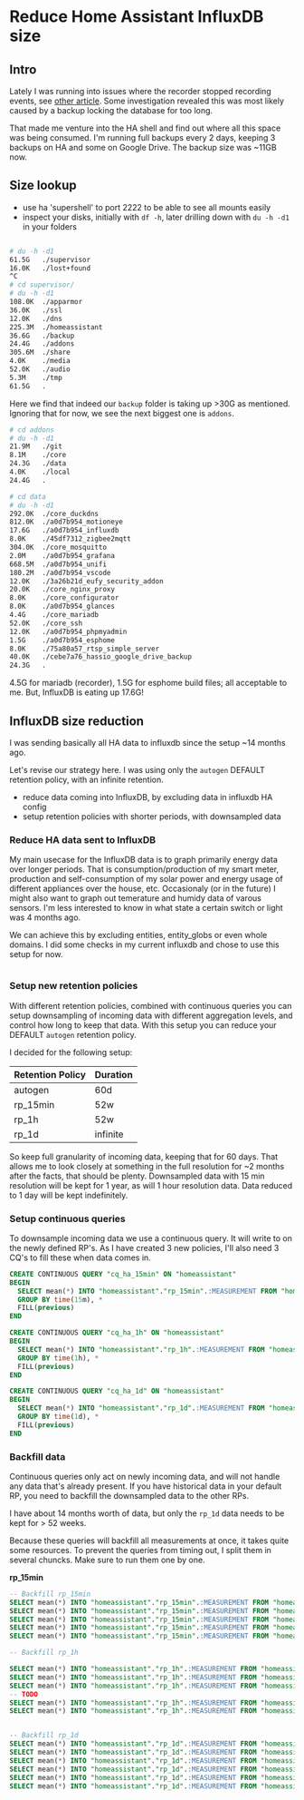 # Reduce Home Assistant InfluxDB size

## Intro 

Lately I was running into issues where the recorder stopped recording events, see [other article]().
Some investigation revealed this was most likely caused by a backup locking the database for too long.

That made me venture into the HA shell and find out where all this space was being consumed.
I'm running full backups every 2 days, keeping 3 backups on HA and some on Google Drive. The backup size was ~11GB now.

## Size lookup

- use ha 'supershell' to port 2222 to be able to see all mounts easily
- inspect your disks, initially with `df -h`, later drilling down with `du -h -d1` in your folders

```bash

# du -h -d1
61.5G	./supervisor
16.0K	./lost+found
^C
# cd supervisor/
# du -h -d1
108.0K	./apparmor
36.0K	./ssl
12.0K	./dns
225.3M	./homeassistant
36.6G	./backup
24.4G	./addons
305.6M	./share
4.0K	./media
52.0K	./audio
5.3M	./tmp
61.5G	.
```

Here we find that indeed our `backup` folder is taking up >30G as mentioned. Ignoring that for now, we see the next biggest one is `addons`.

```bash
# cd addons
# du -h -d1
21.9M	./git
8.1M	./core
24.3G	./data
4.0K	./local
24.4G	.

# cd data
# du -h -d1
292.0K	./core_duckdns
812.0K	./a0d7b954_motioneye
17.6G	./a0d7b954_influxdb
8.0K	./45df7312_zigbee2mqtt
304.0K	./core_mosquitto
2.0M	./a0d7b954_grafana
668.5M	./a0d7b954_unifi
180.2M	./a0d7b954_vscode
12.0K	./3a26b21d_eufy_security_addon
20.0K	./core_nginx_proxy
8.0K	./core_configurator
8.0K	./a0d7b954_glances
4.4G	./core_mariadb
52.0K	./core_ssh
12.0K	./a0d7b954_phpmyadmin
1.5G	./a0d7b954_esphome
8.0K	./75a80a57_rtsp_simple_server
40.0K	./cebe7a76_hassio_google_drive_backup
24.3G	.

```

4.5G for mariadb (recorder), 1.5G for esphome build files; all acceptable to me. But, InfluxDB is eating up 17.6G! 


## InfluxDB size reduction

I was sending basically all HA data to influxdb since the setup ~14 months ago.

Let's revise our strategy here. I was using only the `autogen` DEFAULT retention policy, with an infinite retention.

* reduce data coming into InfluxDB, by excluding data in influxdb HA config
* setup retention policies with shorter periods, with downsampled data

### Reduce HA data sent to InfluxDB

My main usecase for the InfluxDB data is to graph primarily energy data over longer periods.
That is consumption/production of my smart meter, production and self-consumption of my solar power and energy usage of different appliances over the house, etc. Occasionaly (or in the future) I might also want to graph out temerature and humidy data of varous sensors. I'm less interested to know in what state a certain switch or light was 4 months ago.

We can achieve this by excluding entities, entity_globs or even whole domains. I did some checks in my current influxdb and chose to use this setup for now.

```yaml


```


### Setup new retention policies

With different retention policies, combined with continuous queries you can setup downsampling of incoming data with different aggregation levels, and control how long to keep that data. With this setup you can reduce your DEFAULT `autogen` retention policy.

I decided for the following setup:

| Retention Policy | Duration |
|---|---|
| autogen | 60d |
| rp_15min | 52w |
| rp_1h | 52w |
| rp_1d | infinite |

So keep full granularity of incoming data, keeping that for 60 days. That allows me to look closely at something in the full resolution for ~2 months after the facts, that should be plenty.
Downsampled data with 15 min resolution will be kept for 1 year, as will 1 hour resolution data. Data reduced to 1 day will be kept indefinitely.


### Setup continuous queries

To downsample incoming data we use a continuous query. It will write to on the newly defined RP's. As I have created 3 new policies, I'll also need 3 CQ's to fill these when data comes in.


```sql
CREATE CONTINUOUS QUERY "cq_ha_15min" ON "homeassistant"
BEGIN
  SELECT mean(*) INTO "homeassistant"."rp_15min".:MEASUREMENT FROM "homeassistant"."autogen"./.*/ 
  GROUP BY time(15m), *
  FILL(previous)
END

CREATE CONTINUOUS QUERY "cq_ha_1h" ON "homeassistant"
BEGIN
  SELECT mean(*) INTO "homeassistant"."rp_1h".:MEASUREMENT FROM "homeassistant"."autogen"./.*/ 
  GROUP BY time(1h), *
  FILL(previous)
END

CREATE CONTINUOUS QUERY "cq_ha_1d" ON "homeassistant"
BEGIN
  SELECT mean(*) INTO "homeassistant"."rp_1d".:MEASUREMENT FROM "homeassistant"."autogen"./.*/ 
  GROUP BY time(1d), *
  FILL(previous)
END

```

### Backfill data

Continuous queries only act on newly incoming data, and will not handle any data that's already present. If you have historical data in your default RP, you need to backfill the downsampled data to the other RPs.

I have about 14 months worth of data, but only the `rp_1d` data needs to be kept for > 52 weeks.

Because these queries will backfill all measurements at once, it takes quite some resources. To prevent the queries from timing out, I split them in several chuncks. Make sure to run them one by one.

**rp_15min**

```sql
-- Backfill rp_15min
SELECT mean(*) INTO "homeassistant"."rp_15min".:MEASUREMENT FROM "homeassistant"."autogen"./.*/ WHERE time > now() - 52w and time < now() - 40w GROUP BY time(15m), * FILL(previous)
SELECT mean(*) INTO "homeassistant"."rp_15min".:MEASUREMENT FROM "homeassistant"."autogen"./.*/ WHERE time > now() - 41w and time < now() - 30w GROUP BY time(15m), * FILL(previous)
SELECT mean(*) INTO "homeassistant"."rp_15min".:MEASUREMENT FROM "homeassistant"."autogen"./.*/ WHERE time > now() - 31w and time < now() - 20w GROUP BY time(15m), * FILL(previous)
SELECT mean(*) INTO "homeassistant"."rp_15min".:MEASUREMENT FROM "homeassistant"."autogen"./.*/ WHERE time > now() - 21w and time < now() - 10w GROUP BY time(15m), * FILL(previous)
SELECT mean(*) INTO "homeassistant"."rp_15min".:MEASUREMENT FROM "homeassistant"."autogen"./.*/ WHERE time > now() - 11w and time < now() GROUP BY time(15m), * FILL(previous)

-- Backfill rp_1h

SELECT mean(*) INTO "homeassistant"."rp_1h".:MEASUREMENT FROM "homeassistant"."autogen"./.*/ WHERE time > now() - 52w and time < now() - 40w GROUP BY time(1h), * FILL(previous)
SELECT mean(*) INTO "homeassistant"."rp_1h".:MEASUREMENT FROM "homeassistant"."autogen"./.*/ WHERE time > now() - 41w and time < now() - 30w GROUP BY time(1h), * FILL(previous)
SELECT mean(*) INTO "homeassistant"."rp_1h".:MEASUREMENT FROM "homeassistant"."autogen"./.*/ WHERE time > now() - 31w and time < now() - 20w GROUP BY time(1h), * FILL(previous)
-- TODO
SELECT mean(*) INTO "homeassistant"."rp_1h".:MEASUREMENT FROM "homeassistant"."autogen"./.*/ WHERE time > now() - 21w and time < now() - 10w GROUP BY time(1h), * FILL(previous)
SELECT mean(*) INTO "homeassistant"."rp_1h".:MEASUREMENT FROM "homeassistant"."autogen"./.*/ WHERE time > now() - 11w and time < now() GROUP BY time(1h), * FILL(previous)


-- Backfill rp_1d
SELECT mean(*) INTO "homeassistant"."rp_1d".:MEASUREMENT FROM "homeassistant"."autogen"./.*/ WHERE time > now() - 99w and time < now() - 50w GROUP BY time(1d), * FILL(previous)
SELECT mean(*) INTO "homeassistant"."rp_1d".:MEASUREMENT FROM "homeassistant"."autogen"./.*/ WHERE time > now() - 52w and time < now() - 40w GROUP BY time(1d), * FILL(previous)
SELECT mean(*) INTO "homeassistant"."rp_1d".:MEASUREMENT FROM "homeassistant"."autogen"./.*/ WHERE time > now() - 41w and time < now() - 30w GROUP BY time(1d), * FILL(previous)
SELECT mean(*) INTO "homeassistant"."rp_1d".:MEASUREMENT FROM "homeassistant"."autogen"./.*/ WHERE time > now() - 31w and time < now() - 20w GROUP BY time(1d), * FILL(previous)
SELECT mean(*) INTO "homeassistant"."rp_1d".:MEASUREMENT FROM "homeassistant"."autogen"./.*/ WHERE time > now() - 21w and time < now() - 10w GROUP BY time(1d), * FILL(previous)
SELECT mean(*) INTO "homeassistant"."rp_1d".:MEASUREMENT FROM "homeassistant"."autogen"./.*/ WHERE time > now() - 11w and time < now() GROUP BY time(1d), * FILL(previous)
